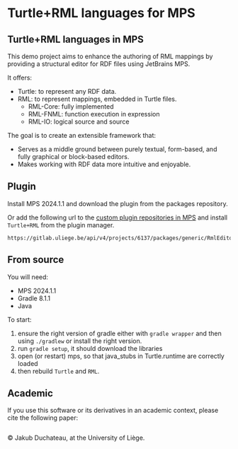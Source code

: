 # Turtle+RML languages for MPS

## Turtle+RML languages in MPS

This demo project aims to enhance the authoring of RML mappings by providing a structural editor for RDF files using JetBrains MPS. 

It offers:
- Turtle: to represent any RDF data.
- RML: to represent mappings, embedded in Turtle files.
    - RML-Core: fully implemented
    - RML-FNML: function execution in expression
    - RML-IO: logical source and source

The goal is to create an extensible framework that:
- Serves as a middle ground between purely textual, form-based, and fully graphical or block-based editors.
- Makes working with RDF data more intuitive and enjoyable.

## Plugin

Install MPS 2024.1.1 and download the plugin from the packages repository.

Or add the following url to the [custom plugin repositories in MPS](https://www.jetbrains.com/help/mps/custom-plugin-repositories.html) and install `Turtle+RML` from the plugin manager.

```
https://gitlab.uliege.be/api/v4/projects/6137/packages/generic/RmlEditorLangPlugin/0.1.0/updatePlugins.zip
```

## From source

You will need:
- MPS 2024.1.1
- Gradle 8.1.1
- Java

To start:
1. ensure the right version of gradle either with `gradle wrapper` and then using `./gradlew` or install the right version.
2. run `gradle setup`, it should download the libraries
3. open (or restart) mps, so that java_stubs in Turtle.runtime are correctly loaded
4. then rebuild `Turtle` and `RML`.

## Academic

If you use this software or its derivatives in an academic context, please cite the following paper:
```biblatex
```

© Jakub Duchateau, at the University of Liège.